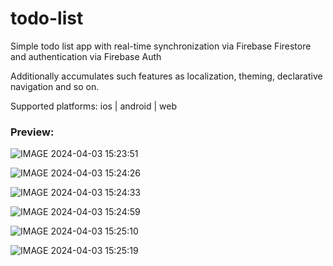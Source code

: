 # todo-list

Simple todo list app with real-time synchronization via Firebase Firestore and authentication via Firebase Auth

Additionally accumulates such features as localization, theming, declarative navigation and so on.

Supported platforms: ios | android | web

### Preview:

![IMAGE 2024-04-03 15:23:51](https://github.com/KirillStolbov/todo_app_krainet/assets/116667638/5963e43e-a232-4583-8a13-d65273d5f54c)

![IMAGE 2024-04-03 15:24:26](https://github.com/KirillStolbov/todo_app_krainet/assets/116667638/b03a8188-a95c-4d94-8b73-c6a033c35746)

![IMAGE 2024-04-03 15:24:33](https://github.com/KirillStolbov/todo_app_krainet/assets/116667638/fc02b27f-fd6b-45a2-a5f7-c08e66765019)

![IMAGE 2024-04-03 15:24:59](https://github.com/KirillStolbov/todo_app_krainet/assets/116667638/d94e5a4e-eb3f-4943-94d8-adc364346ba7)

![IMAGE 2024-04-03 15:25:10](https://github.com/KirillStolbov/todo_app_krainet/assets/116667638/1bda7e2e-34cd-4234-b1a2-988f0bf41b9b)

![IMAGE 2024-04-03 15:25:19](https://github.com/KirillStolbov/todo_app_krainet/assets/116667638/e0a3e102-63f9-4418-8054-6d680c896160)
